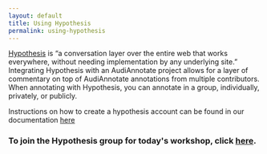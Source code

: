 ```yaml
---
layout: default
title: Using Hypothesis
permalink: using-hypothesis
---
```

<!-- Add an essay or interpretive material below this line,
using HTML or markdown.  Do not modify this file above this line -->

[Hypothesis](https://web.hypothes.is/about/) is “a conversation layer over the entire web that works everywhere, without needing implementation by any underlying site.” Integrating Hypothesis with an AudiAnnotate project allows for a layer of commentary on top of AudiAnnotate annotations from multiple contributors. When annotating with Hypothesis, you can annotate in a group, individually, privately, or publicly.
<br>



Instructions on how to create a hypothesis account can be found in our documentation [here](https://hipstas.github.io/AudiAnnotate/documentation.html#collaborative)
<br>

### To join the Hypothesis group for today's workshop, click [here](https://hypothes.is/groups/zgbMD4L9/sw-workshop).
<br>
